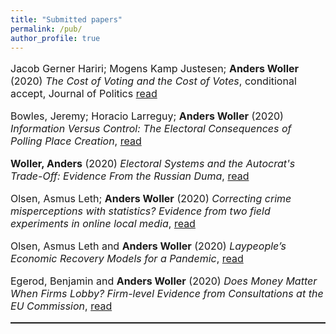 ```yaml
---
title: "Submitted papers"
permalink: /pub/
author_profile: true
---
```


<p style="font-size:16px"> Jacob Gerner Hariri; Mogens Kamp Justesen; <b>Anders Woller</b> (2020) <i>The Cost of Voting and the Cost of Votes</i>, conditional accept, Journal of Politics <a href="https://www.dropbox.com/s/76e4zspprdno5u1/JOP_3rdRound.pdf?dl=0">read</a> <p/>

<p style="font-size:16px"> Bowles, Jeremy; Horacio Larreguy; <b>Anders Woller</b> (2020) <i>Information Versus Control: The Electoral Consequences of Polling Place Creation</i>, <a href="https://www.dropbox.com/s/r8syn46829kzhko/draft_5.pdf?dl=0">read</a> <p/>

<p style="font-size:16px"> <b>Woller, Anders</b> (2020) <i>Electoral Systems and the Autocrat's Trade-Off: Evidence From the Russian Duma</i>, <a href="https://www.dropbox.com/s/cjcu5lwvhlqqydq/Electoral_systems.pdf?dl=0">read</a> <p/>

<p style="font-size:16px"> Olsen, Asmus Leth; <b>Anders Woller</b> (2020) <i>Correcting crime misperceptions with statistics? Evidence from two field experiments in online local media</i>, <a href="https://www.dropbox.com/s/1csdfv7e9jtz8o8/manuscript_nhb.pdf?dl=0">read</a> <p/>

<p style="font-size:16px"> Olsen, Asmus Leth and <b>Anders Woller</b> (2020) <i>Laypeople’s Economic Recovery Models for a Pandemic</i>, <a href="https://www.dropbox.com/s/v1macvcbdqyjan3/manuscript_econ_covid19.pdf?dl=0">read</a> <p/>

<p style="font-size:16px"> Egerod, Benjamin and <b>Anders Woller</b> (2020) <i>Does Money Matter When Firms Lobby? Firm-level Evidence from Consultations at the EU Commission</i>, <a href="https://www.dropbox.com/s/jntg13ofu0ydflr/Maindocument.pdf?dl=0">read</a> <p/>


<hr style="border-top: dotted 1px;" />
